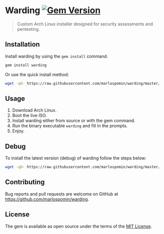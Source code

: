 # Warding [![Gem Version](https://badge.fury.io/rb/warding.svg)](https://badge.fury.io/rb/warding)

> Custom Arch Linux installer designed for security assessments and pentesting.

## Installation

Install warding by using the `gem install` command.

```bash
gem install warding
```

Or use the quick install method:

```bash
wget -qO- https://raw.githubusercontent.com/marlospomin/warding/master/debug/quick-install.sh | sh
```

## Usage

1. Download Arch Linux.
2. Boot the live ISO.
3. Install warding either from source or with the gem command.
4. Run the binary executable `warding` and fill in the prompts.
5. Enjoy.

## Debug

To install the latest version (debug) of warding follow the steps below:

```bash
wget -qO- https://raw.githubusercontent.com/marlospomin/warding/master/debug/debug.sh | sh
```

## Contributing

Bug reports and pull requests are welcome on GitHub at https://github.com/marlospomin/warding.

## License

The gem is available as open source under the terms of the [MIT License](https://opensource.org/licenses/MIT).

